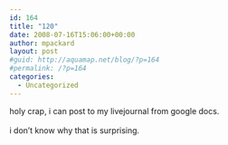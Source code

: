 ```yaml
---
id: 164
title: "120"
date: 2008-07-16T15:06:00+00:00
author: mpackard
layout: post
#guid: http://aquamap.net/blog/?p=164
#permalink: /?p=164
categories:
  - Uncategorized
---
```

holy crap, i can post to my livejournal from google docs.<br id="e_ik" /><br id="e_ik0" /> i don&#8217;t know why that is surprising.<br id="e_ik1" /><br id="e_ik3" />
